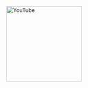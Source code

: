 
<body>
  <a href="https://www.youtube.com/watch?v=YSlWJUArt9Q">
    <img src="https://www.youtube.com/img/desktop/yt_1200.png" alt="YouTube" width="200">
  </a>
</body>

